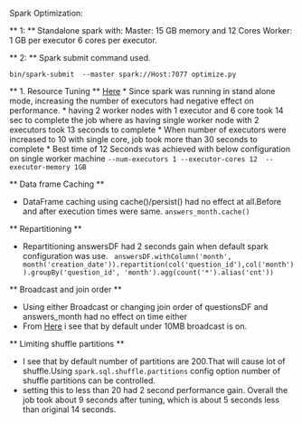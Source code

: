 Spark Optimization:

** 1: ** Standalone spark with:
                Master: 15 GB memory and 12 Cores
                Worker: 1 GB per executor 6 cores per executor.

** 2: ** Spark submit command used.

```bin/spark-submit  --master spark://Host:7077 optimize.py```

** 1. Resource Tuning  ** [Here](https://blog.cloudera.com/how-to-tune-your-apache-spark-jobs-part-2/)
    * Since spark was running in stand alone mode, increasing the number of executors had negative effect on performance.
    * having 2 worker nodes with 1 executor and 6 core took 14 sec to complete the job where as having single worker node with 2 executors took 13 seconds to complete
    * When number of executors were increased to 10 with single core, job took more than 30 seconds to complete
    * Best time of 12 Seconds was achieved with below configuration on single worker machine
    ``` --num-executors 1 --executor-cores 12  --executor-memory 1GB ```

** Data frame Caching **
   * DataFrame caching using cache()/persist() had no effect at all.Before and after execution times were same.
   ``` answers_month.cache() ```

** Repartitioning **
   * Repartitioning answersDF had 2 seconds gain when default spark configuration was use.
   ``` answersDF.withColumn('month', month('creation_date')).repartition(col('question_id'),col('month')).groupBy('question_id', 'month').agg(count('*').alias('cnt'))```

** Broadcast and join order **
   * Using either Broadcast or changing join order of questionsDF and answers_month had no effect on time either
   * From [Here](https://spark.apache.org/docs/latest/configuration.html) i see that by default under 10MB broadcast is on.

** Limiting shuffle partitions **
   * I see that by default number of partitions are 200.That will cause lot of shuffle.Using  ```spark.sql.shuffle.partitions``` config option number of shuffle partitions can be controlled.
   * setting this to less than 20 had 2 second performance gain.
Overall the job took about 9 seconds after tuning, which is about 5 seconds less than original 14 seconds.

